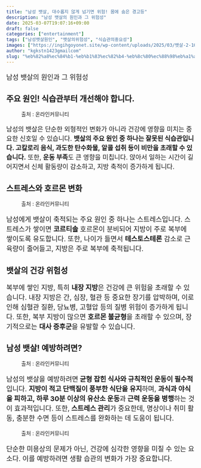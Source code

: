 ```yaml
---
title: "남성 뱃살, 대수롭지 않게 넘기면 위험! 몸에 숨은 경고등"
description: "남성 뱃살의 원인과 그 위험성"
date: 2025-03-07T19:07:16+09:00
draft: false
categories: ["entertainment"]
tags: ["남성뱃살원인", "뱃살의위험성", "식습관의중요성"]
images: ["https://ingihgoyonet.site/wp-content/uploads/2025/03/뱃살-2-1024x683.jpg", "https://ingihgoyonet.site/wp-content/uploads/2025/03/스트레스-1-1024x683.jpg", "https://ingihgoyonet.site/wp-content/uploads/2025/03/운동-1024x683.jpg", "https://ingihgoyonet.site/wp-content/uploads/2025/03/단백질-1024x715.jpg"]
author: "kgkstn1423gmailcom"
slug: "%eb%82%a8%ec%84%b1-%eb%b1%83%ec%82%b4-%eb%8c%80%ec%88%98%eb%a1%ad%ec%a7%80-%ec%95%8a%ea%b2%8c-%eb%84%98%ea%b8%b0%eb%a9%b4-%ec%9c%84%ed%97%98-%eb%aa%b8%ec%97%90-%ec%88%a8%ec%9d%80-%ea%b2%bd%ea%b3%a0"
---
```


<p style="font-size:18px">남성 뱃살의 원인과 그 위험성</p> <h2 >주요 원인! 식습관부터 개선해야 합니다.</h2> <figure ><img src="https://ingihgoyonet.site/wp-content/uploads/2025/03/뱃살-2-1024x683.jpg" alt="" style="aspect-ratio:16/9;object-fit:cover"/><figcaption >출처 : 온라인커뮤니티</figcaption></figure> <p style="font-size:17px">남성의 뱃살은 단순한 외형적인 변화가 아니라 건강에 영향을 미치는 중요한 신호일 수 있습니다. <strong>뱃살의 주요 원인 중 하나는 잘못된 식습관입니다. 고칼로리 음식, 과도한 탄수화물, 알콜 섭취 등이 비만을 초래할 수 있습니다.</strong> 또한, <strong>운동 부족</strong>도 큰 영향을 미칩니다. 앉아서 일하는 시간이 길어지면서 신체 활동량이 감소하고, 지방 축적이 증가하게 됩니다.</p> <h2 >스트레스와 호르몬 변화</h2> <figure ><img src="https://ingihgoyonet.site/wp-content/uploads/2025/03/스트레스-1-1024x683.jpg" alt="" style="aspect-ratio:16/9;object-fit:cover"/><figcaption >출처 : 온라인커뮤니티</figcaption></figure> <p style="font-size:18px">남성에게 뱃살이 축적되는 주요 원인 중 하나는 스트레스입니다. 스트레스가 쌓이면 <strong>코르티솔</strong> 호르몬이 분비되어 지방이 주로 복부에 쌓이도록 유도합니다. 또한, 나이가 들면서 <strong>테스토스테론</strong> 감소로 근육량이 줄어들고, 지방은 주로 복부에 축적됩니다.</p> <h2 >뱃살의 건강 위험성</h2> <p style="font-size:18px">복부에 쌓인 지방, 특히 <strong>내장 지방</strong>은 건강에 큰 위험을 초래할 수 있습니다. 내장 지방은 간, 심장, 혈관 등 중요한 장기를 압박하며, 이로 인해 심혈관 질환, 당뇨병, 고혈압 등의 질병 위험이 증가하게 됩니다. 또한, 복부 지방이 많으면 <strong>호르몬 불균형</strong>을 초래할 수 있으며, 장기적으로는 <strong>대사 증후군</strong>을 유발할 수 있습니다.</p> <h2 >남성 뱃살! 예방하려면?</h2> <figure ><img src="https://ingihgoyonet.site/wp-content/uploads/2025/03/운동-1024x683.jpg" alt="" style="aspect-ratio:16/9;object-fit:cover"/><figcaption >출처 : 온라인커뮤니티</figcaption></figure> <p style="font-size:18px">남성의 뱃살을 예방하려면<strong> 균형 잡힌 식사와 규칙적인 운동이 필수적</strong>입니다. <strong>지방이 적고 단백질이 풍부한 식단을 유지</strong>하며, <strong>과식과 야식을 피하고, 하루 30분 이상의 유산소 운동</strong>과<strong> 근력 운동을 병행</strong>하는 것이 효과적입니다. 또한,<strong> 스트레스 관리</strong>가 중요한데, 명상이나 취미 활동, 충분한 수면 등이 스트레스를 완화하는 데 도움이 됩니다.</p> <figure ><img src="https://ingihgoyonet.site/wp-content/uploads/2025/03/단백질-1024x715.jpg" alt="" style="aspect-ratio:16/9;object-fit:cover"/><figcaption >출처 : 온라인커뮤니티</figcaption></figure> <p style="font-size:18px">단순한 미용상의 문제가 아닌, 건강에 심각한 영향을 미칠 수 있는 요소다. 이를 예방하려면 생활 습관의 변화가 가장 중요합니다.</p>